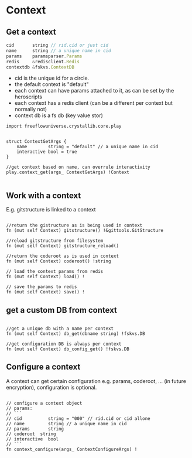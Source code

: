 

# Context

## Get a context


```js
cid       string // rid.cid or just cid
name      string // a unique name in cid
params    paramsparser.Params
redis     &redisclient.Redis
contextdb &fskvs.ContextDB  
```    

- cid is the unique id for a circle.
- the default context is "default"
- each context can have params attached to it, as can be set by the heroscripts
- each context has a redis client (can be a different per context but normally not)
- context db is a fs db (key value stor)


```golang
import freeflowuniverse.crystallib.core.play


struct ContextGetArgs {
	name        string = "default" // a unique name in cid
	interactive bool = true
}

//get context based on name, can overrule interactivity
play.context_get(args_ ContextGetArgs) !Context


```

## Work with a context

E.g. gitstructure is linked to a context

```golang

//return the gistructure as is being used in context
fn (mut self Context) gitstructure() !&gittools.GitStructure 

//reload gitstructure from filesystem
fn (mut self Context) gitstructure_reload()

//return the coderoot as is used in context
fn (mut self Context) coderoot() !string 

// load the context params from redis
fn (mut self Context) load() !

// save the params to redis
fn (mut self Context) save() !

```

## get a custom DB from context

```golang

//get a unique db with a name per context
fn (mut self Context) db_get(dbname string) !fskvs.DB 

//get configuration DB is always per context
fn (mut self Context) db_config_get() !fskvs.DB

```


## Configure a context

A context can get certain configuration e.g. params, coderoot, ... (in future encryption), configuration is optional.

```golang

// configure a context object
// params:
// ```
// cid          string = "000" // rid.cid or cid allone
// name         string // a unique name in cid
// params       string
// coderoot	 string
// interactive  bool
// ```
fn context_configure(args_ ContextConfigureArgs) ! 

```